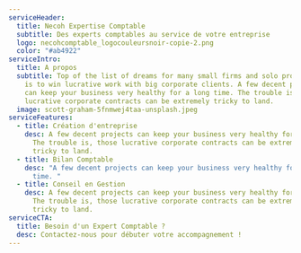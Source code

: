```yaml
---
serviceHeader:
  title: Necoh Expertise Comptable
  subtitle: Des experts comptables au service de votre entreprise
  logo: necohcomptable_logocouleursnoir-copie-2.png
  color: "#ab4922"
serviceIntro:
  title: A propos
  subtitle: Top of the list of dreams for many small firms and solo professionals
    is to win lucrative work with big corporate clients. A few decent projects
    can keep your business very healthy for a long time. The trouble is, those
    lucrative corporate contracts can be extremely tricky to land.
  image: scott-graham-5fnmwej4taa-unsplash.jpeg
serviceFeatures:
  - title: Création d'entreprise
    desc: A few decent projects can keep your business very healthy for a long time.
      The trouble is, those lucrative corporate contracts can be extremely
      tricky to land.
  - title: Bilan Comptable
    desc: "A few decent projects can keep your business very healthy for a long
      time. "
  - title: Conseil en Gestion
    desc: A few decent projects can keep your business very healthy for a long time.
      The trouble is, those lucrative corporate contracts can be extremely
      tricky to land.
serviceCTA:
  title: Besoin d'un Expert Comptable ?
  desc: Contactez-nous pour débuter votre accompagnement !
---
```

